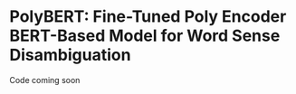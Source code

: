 # PolyBERT: Fine-Tuned Poly Encoder BERT-Based Model for Word Sense Disambiguation

Code coming soon
